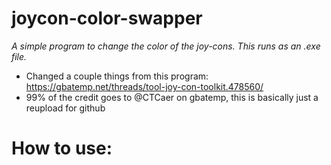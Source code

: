 # joycon-color-swapper

*A simple program to change the color of the joy-cons. This runs as an .exe file.*

* Changed a couple things from this program: https://gbatemp.net/threads/tool-joy-con-toolkit.478560/
* 99% of the credit goes to @CTCaer on gbatemp, this is basically just a reupload for github

# How to use:
